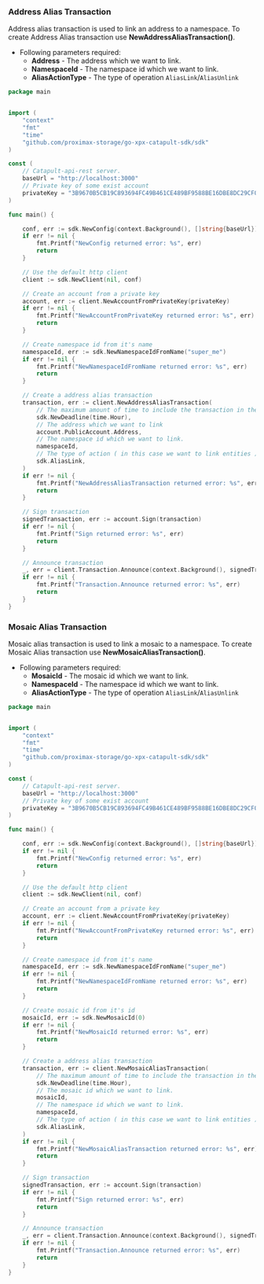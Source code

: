 ### Address Alias Transaction

Address alias transaction is used to link an address to a namespace.
To create Address Alias transaction use **NewAddressAliasTransaction()**.

- Following parameters required:
  - **Address** - The address which we want to link.
  - **NamespaceId** - The namespace id which we want to link.
  - **AliasActionType** - The type of operation `AliasLink`/`AliasUnlink`

```go
package main


import (
    "context"
    "fmt"
    "time"
    "github.com/proximax-storage/go-xpx-catapult-sdk/sdk"
)

const (
    // Catapult-api-rest server.
    baseUrl = "http://localhost:3000"
    // Private key of some exist account
    privateKey = "3B9670B5CB19C893694FC49B461CE489BF9588BE16DBE8DC29CF06338133DEE6"
)

func main() {

    conf, err := sdk.NewConfig(context.Background(), []string{baseUrl})
    if err != nil {
        fmt.Printf("NewConfig returned error: %s", err)
        return
    }

    // Use the default http client
    client := sdk.NewClient(nil, conf)

    // Create an account from a private key
    account, err := client.NewAccountFromPrivateKey(privateKey)
    if err != nil {
        fmt.Printf("NewAccountFromPrivateKey returned error: %s", err)
        return
    }

    // Create namespace id from it's name
    namespaceId, err := sdk.NewNamespaceIdFromName("super_me")
    if err != nil {
        fmt.Printf("NewNamespaceIdFromName returned error: %s", err)
        return
    }

    // Create a address alias transaction
    transaction, err := client.NewAddressAliasTransaction(
        // The maximum amount of time to include the transaction in the blockchain.
        sdk.NewDeadline(time.Hour),
        // The address which we want to link
        account.PublicAccount.Address,
        // The namespace id which we want to link.
        namespaceId,
        // The type of action ( in this case we want to link entities ).
        sdk.AliasLink,
    )
    if err != nil {
        fmt.Printf("NewAddressAliasTransaction returned error: %s", err)
        return
    }

    // Sign transaction
    signedTransaction, err := account.Sign(transaction)
    if err != nil {
        fmt.Printf("Sign returned error: %s", err)
        return
    }

    // Announce transaction
    _, err = client.Transaction.Announce(context.Background(), signedTransaction)
    if err != nil {
        fmt.Printf("Transaction.Announce returned error: %s", err)
        return
    }
}
```

### Mosaic Alias Transaction

Mosaic alias transaction is used to link a mosaic to a namespace.
To create Mosaic Alias transaction use **NewMosaicAliasTransaction()**.

- Following parameters required:
  - **MosaicId** - The mosaic id which we want to link.
  - **NamespaceId** - The namespace id which we want to link.
  - **AliasActionType** - The type of operation `AliasLink`/`AliasUnlink`

```go
package main


import (
    "context"
    "fmt"
    "time"
    "github.com/proximax-storage/go-xpx-catapult-sdk/sdk"
)

const (
    // Catapult-api-rest server.
    baseUrl = "http://localhost:3000"
    // Private key of some exist account
    privateKey = "3B9670B5CB19C893694FC49B461CE489BF9588BE16DBE8DC29CF06338133DEE6"
)

func main() {

    conf, err := sdk.NewConfig(context.Background(), []string{baseUrl})
    if err != nil {
        fmt.Printf("NewConfig returned error: %s", err)
        return
    }

    // Use the default http client
    client := sdk.NewClient(nil, conf)

    // Create an account from a private key
    account, err := client.NewAccountFromPrivateKey(privateKey)
    if err != nil {
        fmt.Printf("NewAccountFromPrivateKey returned error: %s", err)
        return
    }

    // Create namespace id from it's name
    namespaceId, err := sdk.NewNamespaceIdFromName("super_me")
    if err != nil {
        fmt.Printf("NewNamespaceIdFromName returned error: %s", err)
        return
    }

    // Create mosaic id from it's id
    mosaicId, err := sdk.NewMosaicId(0)
    if err != nil {
        fmt.Printf("NewMosaicId returned error: %s", err)
        return
    }

    // Create a address alias transaction
    transaction, err := client.NewMosaicAliasTransaction(
        // The maximum amount of time to include the transaction in the blockchain.
        sdk.NewDeadline(time.Hour),
        // The mosaic id which we want to link.
        mosaicId,
        // The namespace id which we want to link.
        namespaceId,
        // The type of action ( in this case we want to link entities ).
        sdk.AliasLink,
    )
    if err != nil {
        fmt.Printf("NewMosaicAliasTransaction returned error: %s", err)
        return
    }

    // Sign transaction
    signedTransaction, err := account.Sign(transaction)
    if err != nil {
        fmt.Printf("Sign returned error: %s", err)
        return
    }

    // Announce transaction
    _, err = client.Transaction.Announce(context.Background(), signedTransaction)
    if err != nil {
        fmt.Printf("Transaction.Announce returned error: %s", err)
        return
    }
}
```

